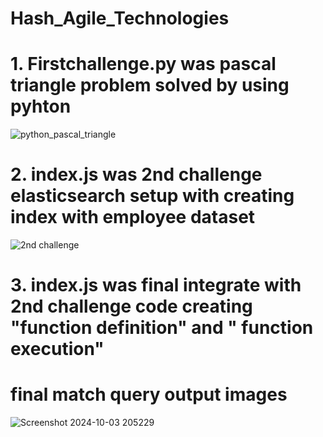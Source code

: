 # Hash_Agile_Technologies
# 1.  Firstchallenge.py was pascal triangle problem solved by using pyhton

![python_pascal_triangle](https://github.com/user-attachments/assets/ea10457a-5c2b-452f-951a-3e591b5c4613)


# 2.  index.js was 2nd challenge elasticsearch setup with creating index with employee dataset

![2nd challenge](https://github.com/user-attachments/assets/b623c872-8331-44f2-837c-4cb4dba84351)


# 3. index.js was final integrate with 2nd challenge code creating "function definition" and " function execution"

# final match query output images

![Screenshot 2024-10-03 205229](https://github.com/user-attachments/assets/2824e8c2-d434-4c8b-a870-0b7fa7341d9f)


